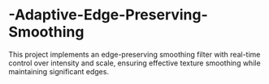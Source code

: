 # -Adaptive-Edge-Preserving-Smoothing
This project implements an edge-preserving smoothing filter with real-time control over intensity and scale, ensuring effective texture smoothing while maintaining significant edges.
